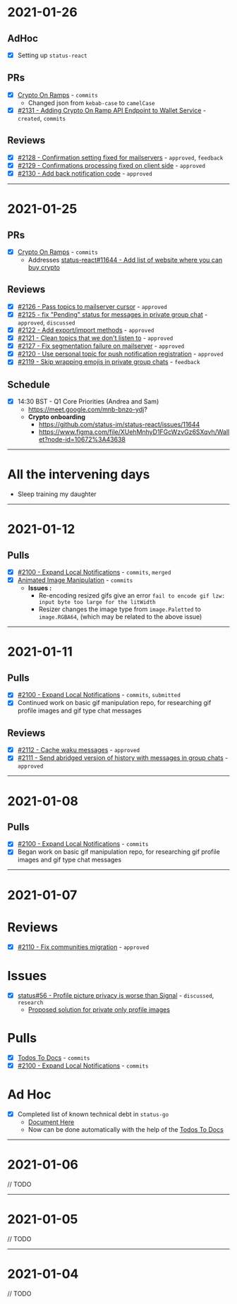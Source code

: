 # 2021-01-26

## AdHoc
- [x] Setting up `status-react`

## PRs
- [x] [Crypto On Ramps](https://github.com/status-im/crypto-on-ramps) - `commits`
  - Changed json from `kebab-case` to `camelCase`
- [x] [#2131 - Adding Crypto On Ramp API Endpoint to Wallet Service](https://github.com/status-im/status-go/pull/2131) - `created`, `commits`

## Reviews
- [x] [#2128 - Confirmation setting fixed for mailservers](https://github.com/status-im/status-go/pull/2128) - `approved`, `feedback`
- [x] [#2129 - Confirmations processing fixed on client side](https://github.com/status-im/status-go/pull/2129) - `approved`
- [x] [#2130 - Add back notification code](https://github.com/status-im/status-go/pull/2130) - `approved`

---

# 2021-01-25

## PRs
- [x] [Crypto On Ramps](https://github.com/status-im/crypto-on-ramps) - `commits`
  - Addresses [status-react#11644 - Add list of website where you can buy crypto](https://github.com/status-im/status-react/issues/11644)

## Reviews
- [x] [#2126 - Pass topics to mailserver cursor](https://github.com/status-im/status-go/pull/2126) - `approved`
- [x] [#2125 - fix "Pending" status for messages in private group chat](https://github.com/status-im/status-go/pull/2125) - `approved`, `discussed`
- [x] [#2122 - Add export/import methods](https://github.com/status-im/status-go/pull/2122) - `approved`
- [x] [#2121 - Clean topics that we don't listen to](https://github.com/status-im/status-go/pull/2121) - `approved`
- [x] [#2127 - Fix segmentation failure on mailserver](https://github.com/status-im/status-go/pull/2127) - `approved`
- [x] [#2120 - Use personal topic for push notification registration](https://github.com/status-im/status-go/pull/2120) - `approved`
- [x] [#2119 - Skip wrapping emojis in private group chats](https://github.com/status-im/status-go/pull/2119) - `feedback`

## Schedule
- [x] 14:30 BST - Q1 Core Priorities (Andrea and Sam)
  - https://meet.google.com/mnb-bnzo-ydj?
  - **Crypto onboarding**
    - https://github.com/status-im/status-react/issues/11644
    - https://www.figma.com/file/XUehMnhyD1FGcWzvGz6SXqvh/Wallet?node-id=10672%3A43638

---

# All the intervening days

- Sleep training my daughter

---

# 2021-01-12

## Pulls
- [x] [#2100 - Expand Local Notifications](https://github.com/status-im/status-go/pull/2100) - `commits`, `merged`
- [x] [Animated Image Manipulation](https://github.com/status-im/animated-image-manipulation) - `commits`
  - **Issues :**
    - Re-encoding resized gifs give an error `fail to encode gif lzw: input byte too large for the litWidth`
    - Resizer changes the image type from `image.Paletted` to `image.RGBA64`, (which may be related to the above issue)

---

# 2021-01-11

## Pulls
- [x] [#2100 - Expand Local Notifications](https://github.com/status-im/status-go/pull/2100) - `commits`, `submitted`
- [x] Continued work on basic gif manipulation repo, for researching gif profile images and gif type chat messages

## Reviews
- [x] [#2112 - Cache waku messages](https://github.com/status-im/status-go/pull/2112) - `approved`
- [x] [#2111 - Send abridged version of history with messages in group chats](https://github.com/status-im/status-go/pull/2111) - `approved`

---

# 2021-01-08

## Pulls
- [x] [#2100 - Expand Local Notifications](https://github.com/status-im/status-go/pull/2100) - `commits`
- [x] Began work on basic gif manipulation repo, for researching gif profile images and gif type chat messages

---

# 2021-01-07

# Reviews
- [x] [#2110 - Fix communities migration](https://github.com/status-im/status-go/pull/2110) - `approved`

# Issues
- [x] [status#56 - Profile picture privacy is worse than Signal](https://github.com/status-im/status/issues/56) - `discussed`, `research`
  - [Proposed solution for private only profile images](https://github.com/status-im/status/issues/56#issuecomment-756222460)

# Pulls
- [x] [Todos To Docs](https://github.com/status-im/todo-to-docs) - `commits`
- [x] [#2100 - Expand Local Notifications](https://github.com/status-im/status-go/pull/2100) - `commits`

# Ad Hoc
- [x] Completed list of known technical debt in `status-go`
  - [Document Here](https://notes.status.im/cLQWkUEbTQmsIvUGAyj95A?view)
  - Now can be done automatically with the help of the [Todos To Docs](https://github.com/status-im/todo-to-docs)

---

# 2021-01-06

// TODO

---

# 2021-01-05

// TODO

---

# 2021-01-04

// TODO
